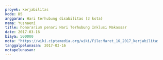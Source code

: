 ```yaml
---
proyek: kerjabilitas
kode: D5
anggaran: Hari terhubung disabilitas (3 kota)
nama: Yusnaeni
title: honorarium penari Hari Terhubung Inklusi Makassar
date: 2017-03-16
biaya: 500000
nota: "https://wiki.ciptamedia.org/wiki/File:Maret_16_2017_kerjabilitas_D5_seni_tari_neni928.jpg"
tanggalpelunasan: 2017-03-16
notapelunasan:
---
```

